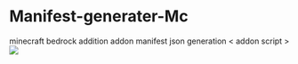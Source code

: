 # Manifest-generater-Mc
minecraft bedrock addition addon manifest json generation &lt; addon script >
<img src="https://img.shields.io/badge/nodedotjs-339933?style=flat&logo=Node js&logoColor=green"/>
